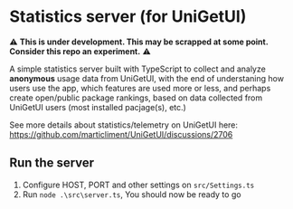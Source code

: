 # Statistics server (for UniGetUI)

⚠️ **This is under development. This may be scrapped at some point. Consider this repo an experiment.** ⚠️

A simple statistics server built with TypeScript to collect and analyze **anonymous** usage data from UniGetUI, with the end of understaning how users use the app, which features are used more or less, and perhaps create open/public package rankings, based on data collected from UniGetUI users (most installed pacjage(s), etc.)

See more details about statistics/telemetry on UniGetUI here: https://github.com/marticliment/UniGetUI/discussions/2706

## Run the server
1. Configure HOST, PORT and other settings on `src/Settings.ts`
3. Run `node .\src\server.ts`, You should now be ready to go
